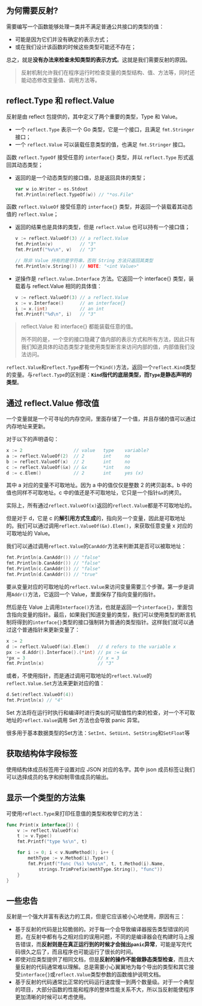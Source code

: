 ## 为何需要反射?

需要编写一个函数能够处理一类并不满足普通公共接口的类型的值：

+ 可能是因为它们并没有确定的表示方式；
+ 或在我们设计该函数的时候这些类型可能还不存在；

总之，就是**没有办法来检查未知类型的表示方式**。这就是我们需要反射的原因。

> 反射机制允许我们在程序运行时检查变量的类型结构、值、方法等，同时还能动态修改变量值、调用方法等。

## reflect.Type 和 reflect.Value

反射是由 reflect 包提供的，其中定义了两个重要的类型，Type 和 Value。

+ 一个 `reflect.Type` 表示一个 Go 类型，它是一个接口，且满足 `fmt.Stringer` 接口；
+ 一个 `reflect.Value` 可以装载任意类型的值，也满足 `fmt.Stringer` 接口。

函数 `reflect.TypeOf` 接受任意的 `interface{}` 类型，并以 `reflect.Type` 形式返回其动态类型；

+ 返回的是一个动态类型的接口值，总是返回具体的类型；

  ```go
  var w io.Writer = os.Stdout
  fmt.Println(reflect.TypeOf(w)) // "*os.File"
  ```

函数 `reflect.ValueOf` 接受任意的 `interface{}` 类型，并返回一个装载着其动态值的 `reflect.Value`；

+ 返回的结果也是具体的类型，但是 `reflect.Value` 也可以持有一个接口值；

  ```go
  v := reflect.ValueOf(3) // a reflect.Value
  fmt.Println(v)          // "3"
  fmt.Printf("%v\n", v)   // "3"
  
  // 除非 Value 持有的是字符串，否则 String 方法只返回其类型
  fmt.Println(v.String()) // NOTE: "<int Value>"
  ```

+ 逆操作是 `reflect.Value.Interface` 方法。它返回一个 interface{} 类型，装载着与 reflect.Value 相同的具体值：

  ```go
  v := reflect.ValueOf(3) // a reflect.Value
  x := v.Interface()      // an interface{}
  i := x.(int)            // an int
  fmt.Printf("%d\n", i)   // "3"
  ```

> reflect.Value 和 interface{} 都能装载任意的值。
>
> 所不同的是，一个空的接口隐藏了值内部的表示方式和所有方法，因此只有我们知道具体的动态类型才能使用类型断言来访问内部的值，内部值我们没法访问。

`reflect.Value`和`reflect.Type`都有一个`Kind()`方法，返回一个`reflect.Kind`类型的变量。与`reflect.Type`的区别是：**`Kind`指代的底层类型，而`Type`是静态声明的类型**。

## 通过 reflect.Value 修改值

一个变量就是一个可寻址的内存空间，里面存储了一个值，并且存储的值可以通过内存地址来更新。

对于以下的声明语句：

```Go
x := 2                   // value   type    variable?
a := reflect.ValueOf(2)  // 2       int     no
b := reflect.ValueOf(x)  // 2       int     no
c := reflect.ValueOf(&x) // &x      *int    no
d := c.Elem()            // 2       int     yes (x)
```

其中 a 对应的变量不可取地址。因为 a 中的值仅仅是整数 2 的拷贝副本。b 中的值也同样不可取地址。c 中的值还是不可取地址，它只是一个指针`&x`的拷贝。

实际上，所有通过`reflect.ValueOf(x)`返回的`reflect.Value`都是不可取地址的。

但是对于 d，它是 c 的**解引用方式生成**的，指向另一个变量，因此是可取地址的。我们可以通过调用`reflect.ValueOf(&x).Elem()`，来获取任意变量 x 对应的可取地址的 Value。

我们可以通过调用`reflect.Value`的`CanAddr`方法来判断其是否可以被取地址：

```Go
fmt.Println(a.CanAddr()) // "false"
fmt.Println(b.CanAddr()) // "false"
fmt.Println(c.CanAddr()) // "false"
fmt.Println(d.CanAddr()) // "true"
```

要从变量对应的可取地址的`reflect.Value`来访问变量需要三个步骤。第一步是调用`Addr()`方法，它返回一个 Value，里面保存了指向变量的指针。

然后是在 Value 上调用`Interface()`方法，也就是返回一个`interface{}`，里面包含指向变量的指针。最后，如果我们知道变量的类型，我们可以使用类型的断言机制将得到的`interface{}`类型的接口强制转为普通的类型指针。这样我们就可以通过这个普通指针来更新变量了：

```Go
x := 2
d := reflect.ValueOf(&x).Elem()   // d refers to the variable x
px := d.Addr().Interface().(*int) // px := &x
*px = 3                           // x = 3
fmt.Println(x)                    // "3"
```

或者，不使用指针，而是通过调用可取地址的`reflect.Value`的`reflect.Value.Set`方法来更新对应的值：

```Go
d.Set(reflect.ValueOf(4))
fmt.Println(x) // "4"
```

Set 方法将在运行时执行和编译时进行类似的可赋值性约束的检查，对一个不可取地址的`reflect.Value`调用 Set 方法也会导致 panic 异常。

很多用于基本数据类型的Set方法：`SetInt`、`SetUint`、`SetString`和`SetFloat`等



## 获取结构体字段标签

使用结构体成员标签用于设置对应 JSON 对应的名字。其中 json 成员标签让我们可以选择成员的名字和抑制零值成员的输出。





## 显示一个类型的方法集

可使用`reflect.Type`来打印任意值的类型和枚举它的方法：

```go
func Print(x interface{}) {
    v := reflect.ValueOf(x)
    t := v.Type()
    fmt.Printf("type %s\n", t)

    for i := 0; i < v.NumMethod(); i++ {
        methType := v.Method(i).Type()
        fmt.Printf("func (%s) %s%s\n", t, t.Method(i).Name,
            strings.TrimPrefix(methType.String(), "func"))
    }
}
```

## 一些忠告

反射是一个强大并富有表达力的工具，但是它应该被小心地使用，原因有三：

+ 基于反射的代码是比较脆弱的。对于每一个会导致编译器报告类型错误的问题，在反射中都有与之相对应的误用问题，不同的是编译器会在构建时马上报告错误，而**反射则是在真正运行到的时候才会抛出`panic`异常**，可能是写完代码很久之后了，而且程序也可能运行了很长的时间。
+ 即使对应类型提供了相同文档，但是**反射的操作不能做静态类型检查**，而且大量反射的代码通常难以理解。总是需要小心翼翼地为每个导出的类型和其它接受`interface{}`或`reflect.Value`类型参数的函数维护说明文档。
+ 基于反射的代码通常比正常的代码运行速度慢一到两个数量级。对于一个典型的项目，大部分函数的性能和程序的整体性能关系不大，所以当反射能使程序更加清晰的时候可以考虑使用。